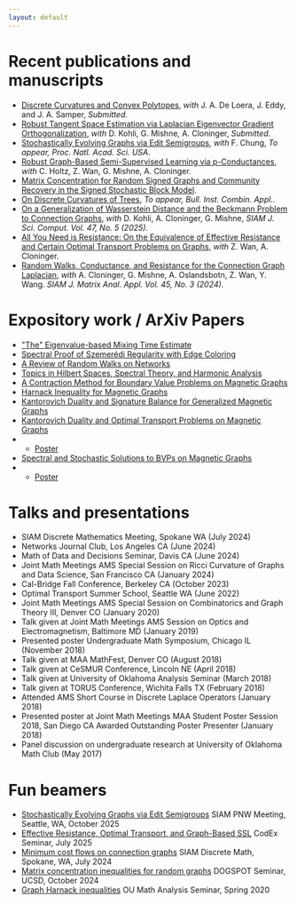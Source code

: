 ```yaml
---
layout: default
---
```


# Recent publications and manuscripts

* [Discrete Curvatures and Convex Polytopes](https://arxiv.org/abs/2510.11894), _with_ J. A. De Loera, J. Eddy, and J. A. Samper, _Submitted._
* [Robust Tangent Space Estimation via Laplacian Eigenvector Gradient Orthogonalization](https://arxiv.org/abs/2510.02308), _with_ D. Kohli, G. Mishne, A. Cloninger, _Submitted._
* [Stochastically Evolving Graphs via Edit Semigroups](https://arxiv.org/abs/2509.19678), _with_ F. Chung, _To appear, Proc. Natl. Acad. Sci. USA._
* [Robust Graph-Based Semi-Supervised Learning via p-Conductances](https://arxiv.org/abs/2502.08873), _with_ C. Holtz, Z. Wan, G. Mishne, A. Cloninger.
* [Matrix Concentration for Random Signed Graphs and Community Recovery in the Signed Stochastic Block Model](https://arxiv.org/abs/2412.20620).
* [On Discrete Curvatures of Trees](https://arxiv.org/abs/2412.20661), _To appear, Bull. Inst. Combin. Appl.._
* [On a Generalization of Wasserstein Distance and the Beckmann Problem to Connection Graphs](https://arxiv.org/abs/2312.10295), _with_ D. Kohli, A. Cloninger, G. Mishne, _SIAM J. Sci. Comput. Vol. 47, No. 5 (2025)._ 
* [All You Need is Resistance: On the Equivalence of Effective Resistance and Certain Optimal Transport Problems on Graphs](https://arxiv.org/abs/2404.15261), _with_ Z. Wan, A. Cloninger.
* [Random Walks, Conductance, and Resistance for the Connection Graph Laplacian](https://arxiv.org/abs/2308.09690), _with_ A. Cloninger, G. Mishne, A. Oslandsbotn, Z. Wan, Y. Wang. _SIAM J. Matrix Anal. Appl. Vol. 45, No. 3 (2024)._

# Expository work / ArXiv Papers

* ["The" Eigenvalue-based Mixing Time Estimate](assets/papers/the_mixing_time.pdf)
* [Spectral Proof of Szemerédi Regularity with Edge Coloring](/assets/papers/on_szemeredi_regularity.pdf)
* [A Review of Random Walks on Networks](/assets/papers/random_walks.pdf)
* [Topics in Hilbert Spaces, Spectral Theory, and Harmonic Analysis](/assets/papers/spectral_theorems.pdf)
* [A Contraction Method for Boundary Value Problems on Magnetic Graphs](/assets/papers/bvps_contraction.pdf)
* [Harnack Inequality for Magnetic Graphs](/assets/papers/harnack_inequality.pdf)
* [Kantorovich Duality and Signature Balance for Generalized Magnetic Graphs](/assets/papers/grl_duality_balance.pdf)
* [Kantorovich Duality and Optimal Transport Problems on Magnetic Graphs](/assets/papers/magnetic_KD.pdf)
* * [Poster](/assets/papers/magnetic_OT_poster.pdf)
* [Spectral and Stochastic Solutions to BVPs on Magnetic Graphs](/assets/papers/magnetic_BVPs.pdf)
* * [Poster](/assets/papers/Magnetic_BVPs_Poster.pdf)

# Talks and presentations

* SIAM Discrete Mathematics Meeting, Spokane WA (July 2024)
* Networks Journal Club, Los Angeles CA (June 2024)
* Math of Data and Decisions Seminar, Davis CA (June 2024)
* Joint Math Meetings AMS Special Session on Ricci Curvature of Graphs and Data Science, San Francisco CA (January 2024)
* Cal-Bridge Fall Conference, Berkeley CA (October 2023)
* Optimal Transport Summer School, Seattle WA (June 2022)
* Joint Math Meetings AMS Special Session on Combinatorics and Graph Theory III, Denver CO (January 2020)
* Talk given at Joint Math Meetings AMS Session on Optics and Electromagnetism, Baltimore MD (January 2019)
* Presented poster Undergraduate Math Symposium, Chicago IL (November 2018)
* Talk given at MAA MathFest, Denver CO (August 2018)
* Talk given at CeSMUR Conference, Lincoln NE (April 2018)
* Talk given at University of Oklahoma Analysis Seminar (March 2018)
* Talk given at TORUS Conference, Wichita Falls TX (February 2018)
* Attended AMS Short Course in Discrete Laplace Operators (January 2018)
* Presented poster at Joint Math Meetings MAA Student Poster Session 2018, San Diego CA Awarded Outstanding Poster Presenter (January 2018)
* Panel discussion on undergraduate research at University of Oklahoma Math Club (May 2017)

# Fun beamers

* [Stochastically Evolving Graphs via Edit Semigroups](/assets/beamers/edit_semigroups.pdf) SIAM PNW Meeting, Seattle, WA, October 2025
* [Effective Resistance, Optimal Transport, and Graph-Based SSL](/assets/beamers/slides_resistance_transport.pdf) CodEx Seminar, July 2025
* [Minimum cost flows on connection graphs](/assets/beamers/slides_w1_connection_graphs.pdf) SIAM Discrete Math, Spokane, WA, July 2024
* [Matrix concentration inequalities for random graphs](/assets/beamers/slides_matrix_concentration_2-1.pdf) DOGSPOT Seminar, UCSD, October 2024
* [Graph Harnack inequalities](/assets/beamers/harnack_inequality_beamer.pdf) OU Math Analysis Seminar, Spring 2020

